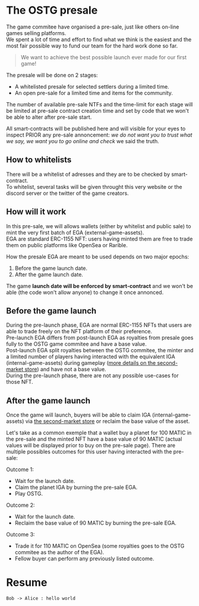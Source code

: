 # The OSTG presale

The game commitee have organised a pre-sale, just like others on-line games selling platforms.  
We spent a lot of time and effort to find what we think is the easiest and the most fair possible way to fund our team for the hard work done so far.
> We want to achieve the best possible launch ever made for our first game!  

The presale will be done on 2 stages:
 - A whitelisted presale for selected settlers during a limited time.
 - An open pre-sale for a limited time and items for the community.

The number of available pre-sale NTFs and the time-limit for each stage will be limited at pre-sale contract creation time and set by code that we won't be able to alter after pre-sale start.  

All smart-contracts will be published here and will visible for your eyes to inspect PRIOR any pre-sale annoncement: *we do not want you to trust what we say, we want you to go online and check* we said the truth.

## How to whitelists 

There will be a whitelist of adresses and they are to be checked by smart-contract.  
To whitelist, several tasks will be given throught this very website or the discord server or the twitter of the game creators.  
## How will it work

In this pre-sale, we will allows wallets (either by whitelist and public sale) to mint the very first batch of EGA (external-game-assets).  
EGA are standard ERC-1155 NFT: users having minted them are free to trade them on public platforms like OpenSea or Rarible.  

How the presale EGA are meant to be used depends on two major epochs:
1. Before the game launch date.
2. After the game launch date.

The game **launch date will be enforced by smart-contract** and we won't be able (the code won't allow anyone) to change it once annonced.  

## Before the game launch

During the pre-launch phase, EGA are normal ERC-1155 NFTs that users are able to trade freely on the NFT platform of their preference.  
Pre-launch EGA differs from post-launch EGA as royalties from presale goes fully to the OSTG game commitee and have a base value.  
Post-launch EGA split royalties between the OSTG commitee, the minter and a limited number of players having interacted with the equivalent IGA (internal-game-assets) during gameplay ([more details on the second-market store](/economics/game-economics-store.html)) and have not a base value.  
During the pre-launch phase, there are not any possible use-cases for those NFT.  

## After the game launch

Once the game will launch, buyers will be able to claim IGA (internal-game-assets) via [the second-market store](/economics/game-economics-store.html) or reclaim the base value of the asset.  

Let's take as a common exemple that a wallet buy a planet for 100 MATIC in the pre-sale and the minted NFT have a base value of 90 MATIC (actual values will be displayed prior to buy on the pre-sale page).
There are multiple possibles outcomes for this user having interacted with the pre-sale:

Outcome 1:
 - Wait for the launch date.
 - Claim the planet IGA by burning the pre-sale EGA.
 - Play OSTG.

Outcome 2:
 - Wait for the launch date.
 - Reclaim the base value of 90 MATIC by burning the pre-sale EGA.

Outcome 3:
 - Trade it for 110 MATIC on OpenSea (some royalties goes to the OSTG commitee as the author of the EGA).
 - Fellow buyer can perform any previously listed outcome.

# Resume

```plantuml!
Bob -> Alice : hello world
```
